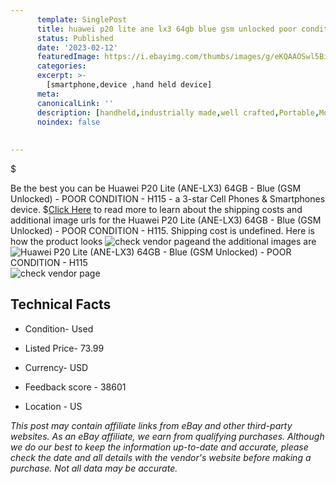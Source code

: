 ```yaml
---
      template: SinglePost
      title: huawei p20 lite ane lx3 64gb blue gsm unlocked poor condition h115
      status: Published
      date: '2023-02-12'
      featuredImage: https://i.ebayimg.com/thumbs/images/g/eKQAAOSwl5BiMNQn/s-l225.jpg
      categories: 
      excerpt: >-
        [smartphone,device ,hand held device]
      meta:
      canonicalLink: ''
      description: [handheld,industrially made,well crafted,Portable,Mobile,Compact,Convenient,Lightweight,Maneuverable,Man-portable,Miniature,Carriable,Hand-held,Light,Holdable,Transportable,Mobile device,Pocket-sized,On-the-go,Wireless,Cordless,Compact size,Convenient size, smartphone,device ,hand held device]
      noindex: false
      
        
---
```

$

Be the best you can be  Huawei P20 Lite (ANE-LX3) 64GB - Blue (GSM Unlocked) - POOR CONDITION - H115 - a 3-star Cell Phones & Smartphones device.
$[Click Here](https://www.ebay.com/itm/134346907082?hash=item1f47b31dca%3Ag%3AeKQAAOSwl5BiMNQn&mkevt=1&mkcid=1&mkrid=711-53200-19255-0&campid=%253CePNCampaignId%253E&customid=%253CreferenceId%253E&toolid=10049) to read more to learn about the shipping costs and additional image urls for the Huawei P20 Lite (ANE-LX3) 64GB - Blue (GSM Unlocked) - POOR CONDITION - H115. Shipping cost is undefined. Here is how the product looks ![check vendor page](https://i.ebayimg.com/thumbs/images/g/eKQAAOSwl5BiMNQn/s-l225.jpg)and the additional images are![Huawei P20 Lite (ANE-LX3) 64GB - Blue (GSM Unlocked) - POOR CONDITION - H115](https://i.ebayimg.com/images/g/eKQAAOSwl5BiMNQn/s-l1600.jpg)![check vendor page](https://origin-galleryplus.ebayimg.com/ws/web/134346907082_2_0_1/225x225.jpg,https://origin-galleryplus.ebayimg.com/ws/web/134346907082_3_0_1/225x225.jpg,https://origin-galleryplus.ebayimg.com/ws/web/134346907082_4_0_1/225x225.jpg,https://origin-galleryplus.ebayimg.com/ws/web/134346907082_5_0_1/225x225.jpg,https://origin-galleryplus.ebayimg.com/ws/web/134346907082_6_0_1/225x225.jpg,https://origin-galleryplus.ebayimg.com/ws/web/134346907082_7_0_1/225x225.jpg,https://origin-galleryplus.ebayimg.com/ws/web/134346907082_8_0_1/225x225.jpg,https://origin-galleryplus.ebayimg.com/ws/web/134346907082_9_0_1/225x225.jpg,https://origin-galleryplus.ebayimg.com/ws/web/134346907082_10_0_1/225x225.jpg,https://origin-galleryplus.ebayimg.com/ws/web/134346907082_11_0_1/225x225.jpg)



 ## Technical Facts 



     
      

 - Condition- Used 


      

 - Listed Price- 73.99 


      

 - Currency- USD 


      

 - Feedback score - 38601 


      

 - Location - US 


      
      

 *_This post may contain affiliate links from eBay and other third-party websites. As an eBay affiliate, we earn from qualifying purchases. Although we do our best to keep the information up-to-date and accurate, please check the date and all details with the vendor's website before making a purchase. Not all data may be accurate._*






